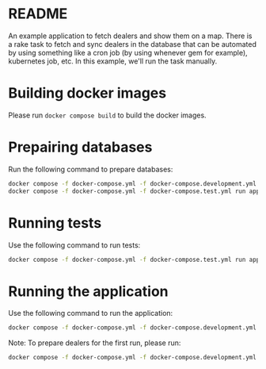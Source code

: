 # README
An example application to fetch dealers and show them on a map.
There is a rake task to fetch and sync dealers in the database that can be automated by using
something like a cron job (by using whenever gem for example), kubernetes job, etc. In this example,
we'll run the task manually.

# Building docker images
Please run `docker compose build` to build the docker images.

# Prepairing databases
Run the following command to prepare databases:
```bash
docker compose -f docker-compose.yml -f docker-compose.development.yml run app rails db:setup
docker compose -f docker-compose.yml -f docker-compose.test.yml run app rails db:setup
```

# Running tests
Use the following command to run tests:
```bash
docker compose -f docker-compose.yml -f docker-compose.test.yml run app rspec .
```

# Running the application
Use the following command to run the application:
```bash
docker compose -f docker-compose.yml -f docker-compose.development.yml up
```

Note: To prepare dealers for the first run, please run:
```bash
docker compose -f docker-compose.yml -f docker-compose.development.yml run app rake dealers:update
```
